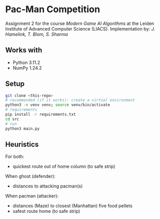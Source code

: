# Pac-Man Competition

Assignment 2 for the course _Modern Game AI Algorithms_ at the Leiden Institute of Advanced Computer Science (LIACS).
Implementation by: _J. Hamelink, T. Blom, S. Sharma_

## Works with

- Python 3.11.2
- NumPy 1.24.2

## Setup

```bash
git clone <this-repo>
# recommended (if it works): create a virtual environment
python3 -m venv venv; source venv/bin/activate
# requirements
pip install -r requirements.txt
cd src
# run
python3 main.py
```


## Heuristics

For both:
- quickest route out of home column (to safe strip)


When ghost (defender):
- distances to attacking pacman(s)


When pacman (attacker):
- distances (Maze) to closest (Manhattan) five food pellets
- safest route home (to safe strip)
